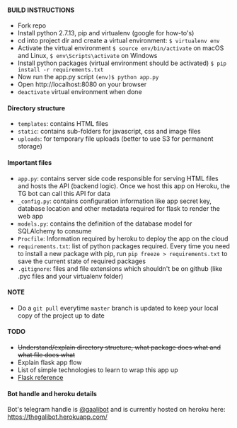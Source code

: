 #### BUILD INSTRUCTIONS
* Fork repo
* Install python 2.7.13, pip and virtualenv (google for how-to's)
* cd into project dir and create a virtual environment:
    ```$ virtualenv env```
* Activate the virtual environment
   ```$ source env/bin/activate``` on macOS and Linux,
    ```$ env\Scripts\activate``` on Windows
* Install python packages (virtual environment should be activated)
    ```$ pip install -r requirements.txt```
* Now run the app.py script
  ```(env)$ python app.py```
* Open http://localhost:8080 on your browser
* ```deactivate``` virtual environment when done

#### Directory structure
* ```templates```: contains HTML files
* ```static```: contains sub-folders for javascript, css and image files
* ```uploads```: for temporary file uploads (better to use S3 for permanent storage)

#### Important files
* ```app.py```: contains server side code responsible for serving HTML files and hosts the API (backend logic). Once we host this app on Heroku, the TG bot can call this API for data
* ```_config.py```: contains configuration information like app secret key, database location and other metadata required for flask to render the web app
* ```models.py```: contains the definition of the database model for SQLAlchemy to consume
* ```Procfile```: Information required by heroku to deploy the app on the cloud
* ```requirements.txt```: list of python packages required. Every time you need to install a new package with pip, run ```pip freeze > requirements.txt``` to save the current state of required packages
* ```.gitignore```: files and file extensions which shouldn't be on github (like .pyc files and your virtualenv folder)

#### NOTE
* Do a ```git pull``` everytime ```master``` branch is updated to keep your local copy of the project up to date

#### TODO
- ~~Understand/explain directory structure, what package does what and what file does what~~
- Explain flask app flow
- List of simple technologies to learn to wrap this app up
- [Flask reference](http://flask.pocoo.org/docs/0.12/)

#### Bot handle and heroku details
Bot's telegram handle is [@gaalibot](https://t.me/gaalibot/) and is currently hosted on heroku here: https://thegalibot.herokuapp.com/